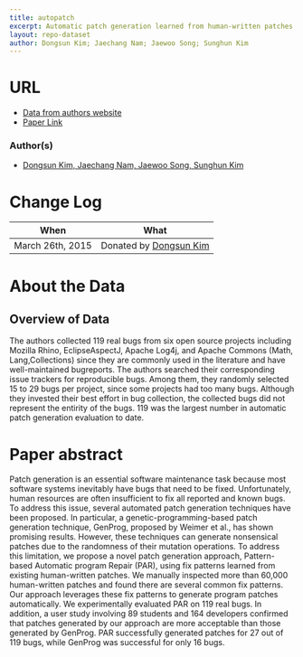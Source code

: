 ```yaml
---
title: autopatch
excerpt: Automatic patch generation learned from human-written patches
layout: repo-dataset
author: Dongsun Kim; Jaechang Nam; Jaewoo Song; Sunghun Kim
---
```


# URL
  * [Data from authors website](https://sites.google.com/site/autofixhkust/)
  * [Paper Link](http://dl.acm.org/citation.cfm?id=2486893)

### Author(s)

+ [Dongsun Kim, Jaechang Nam, Jaewoo Song, Sunghun Kim](mailto:darkrsw@cse.ust.hk,jcnam@cse.ust.hk,jsongab@cse.ust.hk,jsongab@cse.ust.hk)

# Change Log

When | What
---- | ----
March 26th, 2015 | Donated by [Dongsun Kim]()

# About the Data

## Overview of Data

The authors collected 119 real bugs from six open source projects including Mozilla Rhino, EclipseAspectJ, Apache Log4j, and Apache Commons (Math, Lang,Collections) since they are commonly used in the literature and have well-maintained bugreports. The authors searched their corresponding issue trackers for reproducible bugs. Among them, they randomly selected 15 to 29 bugs per project, since some projects had too many bugs. Although they invested their best effort in bug collection, the collected bugs did not represent the entirity of the bugs. 119 was the largest number in automatic patch generation evaluation to date.

# Paper abstract

Patch generation is an essential software maintenance task because most software systems inevitably have bugs that need to be fixed. Unfortunately, human resources are often insufficient to fix all reported and known bugs. To address this issue, several automated patch generation techniques have been proposed. In particular, a genetic-programming-based patch generation technique, GenProg, proposed by Weimer et al., has shown promising results. However, these techniques can generate nonsensical patches due to the randomness of their mutation operations. To address this limitation, we propose a novel patch generation approach, Pattern-based Automatic program Repair (PAR), using fix patterns learned from existing human-written patches. We manually inspected more than 60,000 human-written patches and found there are several common fix patterns. Our approach leverages these fix patterns to generate program patches automatically. We experimentally evaluated PAR on 119 real bugs. In addition, a user study involving 89 students and 164 developers confirmed that patches generated by our approach are more acceptable than those generated by GenProg. PAR successfully generated patches for 27 out of 119 bugs, while GenProg was successful for only 16 bugs.